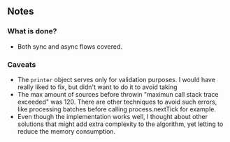 ## Notes


### What is done?
- Both sync and async flows covered.

### Caveats
- The `printer` object serves only for validation purposes. I would have really liked to fix, but didn't want to do it to avoid taking 
- The max amount of sources before throwin "maximun call stack trace exceeded" was 120. There are other techniques to avoid such errors, like processing batches before calling process.nextTick for example.
- Even though the implementation works well, I thought about other solutions that might add extra complexity to the algorithm, yet letting to reduce the memory consumption.